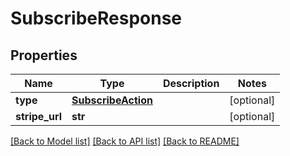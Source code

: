 # SubscribeResponse

## Properties
Name | Type | Description | Notes
------------ | ------------- | ------------- | -------------
**type** | [**SubscribeAction**](SubscribeAction.md) |  | [optional] 
**stripe_url** | **str** |  | [optional] 

[[Back to Model list]](../README.md#documentation-for-models) [[Back to API list]](../README.md#documentation-for-api-endpoints) [[Back to README]](../README.md)

